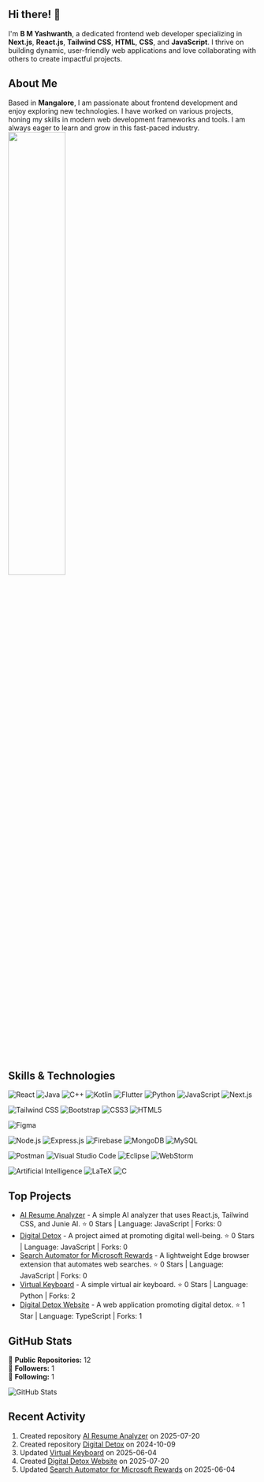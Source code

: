 ## Hi there! 👋

I'm **B M Yashwanth**, a dedicated frontend web developer specializing in **Next.js**, **React.js**, **Tailwind CSS**, **HTML**, **CSS**, and **JavaScript**. I thrive on building dynamic, user-friendly web applications and love collaborating with others to create impactful projects.

## About Me

Based in **Mangalore**, I am passionate about frontend development and enjoy exploring new technologies. I have worked on various projects, honing my skills in modern web development frameworks and tools. I am always eager to learn and grow in this fast-paced industry.
<img src="https://github-readme-stats.vercel.app/api/top-langs/?username=Yash29739&layout=compact&theme=default" width="48%" />
## Skills & Technologies
<!-- Languages and Frameworks -->
![React](https://img.shields.io/badge/React-20232A?style=for-the-badge&logo=react&logoColor=61DAFB)
![Java](https://img.shields.io/badge/Java-ED8B00?style=for-the-badge&logo=java&logoColor=white)
![C++](https://img.shields.io/badge/C++-00599C?style=for-the-badge&logo=c%2B%2B&logoColor=white)
![Kotlin](https://img.shields.io/badge/Kotlin-7F52FF?style=for-the-badge&logo=kotlin&logoColor=white)
![Flutter](https://img.shields.io/badge/Flutter-02569B?style=for-the-badge&logo=flutter&logoColor=white)
![Python](https://img.shields.io/badge/Python-3776AB?style=for-the-badge&logo=python&logoColor=white)
![JavaScript](https://img.shields.io/badge/JavaScript-F7DF1E?style=for-the-badge&logo=javascript&logoColor=black)
![Next.js](https://img.shields.io/badge/Next.js-000000?style=for-the-badge&logo=nextdotjs&logoColor=white)

<!-- Styling -->
![Tailwind CSS](https://img.shields.io/badge/Tailwind_CSS-38B2AC?style=for-the-badge&logo=tailwind-css&logoColor=white)
![Bootstrap](https://img.shields.io/badge/Bootstrap-563D7C?style=for-the-badge&logo=bootstrap&logoColor=white)
![CSS3](https://img.shields.io/badge/CSS3-1572B6?style=for-the-badge&logo=css3&logoColor=white)
![HTML5](https://img.shields.io/badge/HTML5-E34F26?style=for-the-badge&logo=html5&logoColor=white)

<!-- Design & Prototyping -->
![Figma](https://img.shields.io/badge/Figma-F24E1E?style=for-the-badge&logo=figma&logoColor=white)

<!-- Backend -->
![Node.js](https://img.shields.io/badge/Node.js-339933?style=for-the-badge&logo=nodedotjs&logoColor=white)
![Express.js](https://img.shields.io/badge/Express.js-000000?style=for-the-badge&logo=express&logoColor=white)
![Firebase](https://img.shields.io/badge/Firebase-FFCA28?style=for-the-badge&logo=firebase&logoColor=black)
![MongoDB](https://img.shields.io/badge/MongoDB-47A248?style=for-the-badge&logo=mongodb&logoColor=white)
![MySQL](https://img.shields.io/badge/MySQL-005C84?style=for-the-badge&logo=mysql&logoColor=white)

<!-- Tools -->
![Postman](https://img.shields.io/badge/Postman-FF6C37?style=for-the-badge&logo=postman&logoColor=white)
![Visual Studio Code](https://img.shields.io/badge/VS_Code-007ACC?style=for-the-badge&logo=visual-studio-code&logoColor=white)
![Eclipse](https://img.shields.io/badge/Eclipse-2C2255?style=for-the-badge&logo=eclipse&logoColor=white)
![WebStorm](https://img.shields.io/badge/WebStorm-000000?style=for-the-badge&logo=webstorm&logoColor=white)

<!-- Others -->
![Artificial Intelligence](https://img.shields.io/badge/AI-black?style=for-the-badge&logo=OpenAI&logoColor=white)
![LaTeX](https://img.shields.io/badge/LaTeX-008080?style=for-the-badge&logo=latex&logoColor=white)
![C](https://img.shields.io/badge/C-00599C?style=for-the-badge&logo=c&logoColor=white)


## Top Projects

- [AI Resume Analyzer](https://github.com/Yash29739/AI-resume-analyzer) - A simple AI analyzer that uses React.js, Tailwind CSS, and Junie AI. ⭐️ 0 Stars | Language: JavaScript | Forks: 0
- [Digital Detox](https://github.com/Yash29739/Digital-Detox) - A project aimed at promoting digital well-being. ⭐️ 0 Stars | Language: JavaScript | Forks: 0
- [Search Automator for Microsoft Rewards](https://github.com/Yash29739/Search_automator_for_Microsoft_Rewards) - A lightweight Edge browser extension that automates web searches. ⭐️ 0 Stars | Language: JavaScript | Forks: 0
- [Virtual Keyboard](https://github.com/Yash29739/Virtual_keyboard) - A simple virtual air keyboard. ⭐️ 0 Stars | Language: Python | Forks: 2
- [Digital Detox Website](https://github.com/Yash29739/Digital-Detox-website) - A web application promoting digital detox. ⭐️ 1 Star | Language: TypeScript | Forks: 1

## GitHub Stats

🔭 **Public Repositories:** 12  
👥 **Followers:** 1  
👤 **Following:** 1  

![GitHub Stats](https://github-readme-stats.vercel.app/api?username=Yash29739&show_icons=true&hide_title=true&count_private=true&theme=radical)

## Recent Activity

1. Created repository [AI Resume Analyzer](https://github.com/Yash29739/AI-resume-analyzer) on 2025-07-20  
2. Created repository [Digital Detox](https://github.com/Yash29739/Digital-Detox) on 2024-10-09  
3. Updated [Virtual Keyboard](https://github.com/Yash29739/Virtual_keyboard) on 2025-06-04  
4. Created [Digital Detox Website](https://github.com/Yash29739/Digital-Detox-website) on 2025-07-20  
5. Updated [Search Automator for Microsoft Rewards](https://github.com/Yash29739/Search_automator_for_Microsoft_Rewards) on 2025-06-04
